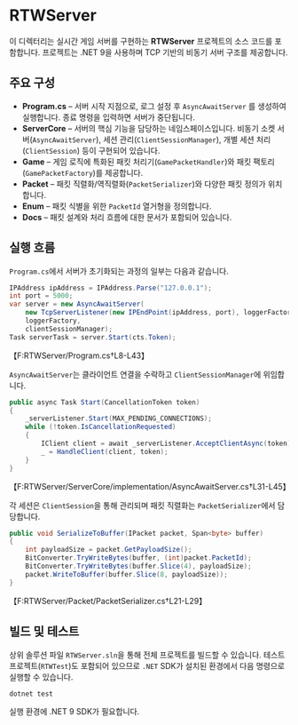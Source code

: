 # RTWServer

이 디렉터리는 실시간 게임 서버를 구현하는 **RTWServer** 프로젝트의 소스 코드를 포함합니다. 프로젝트는 .NET 9을 사용하며 TCP 기반의 비동기 서버 구조를 제공합니다.

## 주요 구성

- **Program.cs** – 서버 시작 지점으로, 로그 설정 후 `AsyncAwaitServer` 를 생성하여 실행합니다. 종료 명령을 입력하면 서버가 중단됩니다.
- **ServerCore** – 서버의 핵심 기능을 담당하는 네임스페이스입니다. 비동기 소켓 서버(`AsyncAwaitServer`), 세션 관리(`ClientSessionManager`), 개별 세션 처리(`ClientSession`) 등이 구현되어 있습니다.
- **Game** – 게임 로직에 특화된 패킷 처리기(`GamePacketHandler`)와 패킷 팩토리(`GamePacketFactory`)를 제공합니다.
- **Packet** – 패킷 직렬화/역직렬화(`PacketSerializer`)와 다양한 패킷 정의가 위치합니다.
- **Enum** – 패킷 식별을 위한 `PacketId` 열거형을 정의합니다.
- **Docs** – 패킷 설계와 처리 흐름에 대한 문서가 포함되어 있습니다.

## 실행 흐름

`Program.cs`에서 서버가 초기화되는 과정의 일부는 다음과 같습니다.

```csharp
IPAddress ipAddress = IPAddress.Parse("127.0.0.1");
int port = 5000;
var server = new AsyncAwaitServer(
    new TcpServerListener(new IPEndPoint(ipAddress, port), loggerFactory),
    loggerFactory,
    clientSessionManager);
Task serverTask = server.Start(cts.Token);
```
【F:RTWServer/Program.cs†L8-L43】

`AsyncAwaitServer`는 클라이언트 연결을 수락하고 `ClientSessionManager`에 위임합니다.

```csharp
public async Task Start(CancellationToken token)
{
    _serverListener.Start(MAX_PENDING_CONNECTIONS);
    while (!token.IsCancellationRequested)
    {
        IClient client = await _serverListener.AcceptClientAsync(token);
        _ = HandleClient(client, token);
    }
}
```
【F:RTWServer/ServerCore/implementation/AsyncAwaitServer.cs†L31-L45】

각 세션은 `ClientSession`을 통해 관리되며 패킷 직렬화는 `PacketSerializer`에서 담당합니다.

```csharp
public void SerializeToBuffer(IPacket packet, Span<byte> buffer)
{
    int payloadSize = packet.GetPayloadSize();
    BitConverter.TryWriteBytes(buffer, (int)packet.PacketId);
    BitConverter.TryWriteBytes(buffer.Slice(4), payloadSize);
    packet.WriteToBuffer(buffer.Slice(8, payloadSize));
}
```
【F:RTWServer/Packet/PacketSerializer.cs†L21-L29】

## 빌드 및 테스트

상위 솔루션 파일 `RTWServer.sln`을 통해 전체 프로젝트를 빌드할 수 있습니다. 테스트 프로젝트(`RTWTest`)도 포함되어 있으므로 `.NET` SDK가 설치된 환경에서 다음 명령으로 실행할 수 있습니다.

```bash
dotnet test
```

실행 환경에 .NET 9 SDK가 필요합니다.

